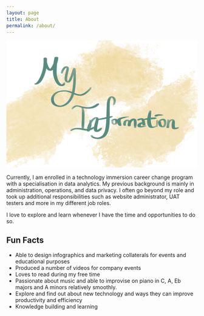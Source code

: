 ```yaml
---
layout: page
title: About
permalink: /about/
---
```


![My Information](/assets/img/about_intro.png)

Currently, I am enrolled in a technology immersion career change program with a specialisation in data analytics. My previous background is mainly in administration, operations, and data privacy. I often go beyond my role and took up additional responsibilities such as website administrator, UAT testers and more in my different job roles. 

I love to explore and learn whenever I have the time and opportunities to do so. 

## Fun Facts
- Able to design infographics and marketing collaterals for events and educational purposes
- Produced a number of videos for company events
- Loves to read during my free time 
- Passionate about music and able to improvise on piano in C, A, Eb majors and A minors relatively smoothly.
- Explore and find out about new technology and ways they can improve productivity and efficiency
- Knowledge building and learning